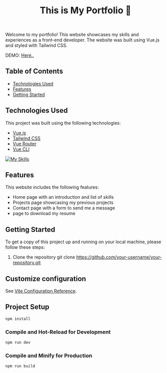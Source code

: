<h1 align="center">This is My Portfolio 🌟 </h1>
<br>

Welcome to my portfolio! This website showcases my skills and experiences as a front-end developer. The website was built using Vue.js and styled with Tailwind CSS. 

DEMO: <a href="https://0m3ga13.netlify.app/"> Here.. </a>
## Table of Contents
- [Technologies Used](#technologies-used)
- [Features](#features)
- [Getting Started](#getting-started)

## Technologies Used

This project was built using the following technologies:
- [Vue.js](https://vuejs.org/)
- [Tailwind CSS](https://tailwindcss.com/)
- [Vue Router](https://router.vuejs.org/)
- [Vue CLI](https://cli.vuejs.org/)

[![My Skills](https://skillicons.dev/icons?i=js,html,css,vue,tailwind)](https://skillicons.dev)

## Features

This website includes the following features:
- Home page with an introduction and list of skills
- Projects page showcasing my previous projects
- Contact page with a form to send me a message
- page to download my resume

## Getting Started

To get a copy of this project up and running on your local machine, please follow these steps:

1. Clone the repository
git clone https://github.com/your-username/your-repository.git


## Customize configuration

See [Vite Configuration Reference](https://vitejs.dev/config/).

## Project Setup

```sh
npm install
```

### Compile and Hot-Reload for Development

```sh
npm run dev
```

### Compile and Minify for Production

```sh
npm run build
```



